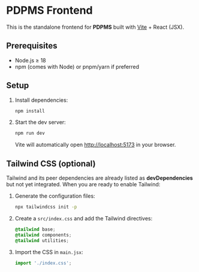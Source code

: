 # PDPMS Frontend

This is the standalone frontend for **PDPMS** built with [Vite](https://vitejs.dev/) + React (JSX).

## Prerequisites

* Node.js ≥ 18
* npm (comes with Node) or pnpm/yarn if preferred

## Setup

1. Install dependencies:

   ```bash
   npm install
   ```

2. Start the dev server:

   ```bash
   npm run dev
   ```

   Vite will automatically open [http://localhost:5173](http://localhost:5173) in your browser.

## Tailwind CSS (optional)

Tailwind and its peer dependencies are already listed as **devDependencies** but not yet integrated. When you are ready to enable Tailwind:

1. Generate the configuration files:

   ```bash
   npx tailwindcss init -p
   ```

2. Create a `src/index.css` and add the Tailwind directives:

   ```css
   @tailwind base;
   @tailwind components;
   @tailwind utilities;
   ```

3. Import the CSS in `main.jsx`:

   ```jsx
   import './index.css';
   ```
